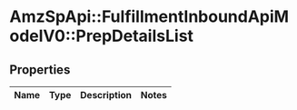 # AmzSpApi::FulfillmentInboundApiModelV0::PrepDetailsList

## Properties
Name | Type | Description | Notes
------------ | ------------- | ------------- | -------------

